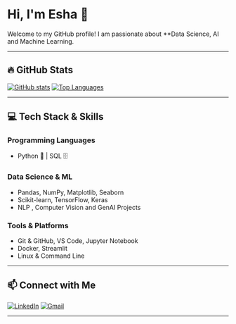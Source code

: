 # Hi, I'm Esha 👋

Welcome to my GitHub profile! I am passionate about **Data Science, AI and Machine Learning.

---

## 🔥 GitHub Stats
[![GitHub stats](https://github-readme-stats.vercel.app/api?username=esha&show_icons=true&theme=radical)](https://github.com/esha)
[![Top Languages](https://github-readme-stats.vercel.app/api/top-langs/?username=esha&layout=compact&theme=radical)](https://github.com/esha)

---

## 💻 Tech Stack & Skills
### Programming Languages
- Python 🐍 | SQL 🗄️

### Data Science & ML
- Pandas, NumPy, Matplotlib, Seaborn
- Scikit-learn, TensorFlow, Keras
- NLP , Computer Vision and GenAI Projects

### Tools & Platforms
- Git & GitHub, VS Code, Jupyter Notebook
- Docker, Streamlit
- Linux & Command Line


---

## 📫 Connect with Me
[![LinkedIn](https://img.shields.io/badge/-LinkedIn-blue?style=flat&logo=linkedin&logoColor=white)](https://www.linkedin.com/in/esha-kunder-86680129a)
[![Gmail](https://img.shields.io/badge/-Email-red?style=flat&logo=gmail&logoColor=white)](mailto:eshakundercs2004@gmail.com)

---
